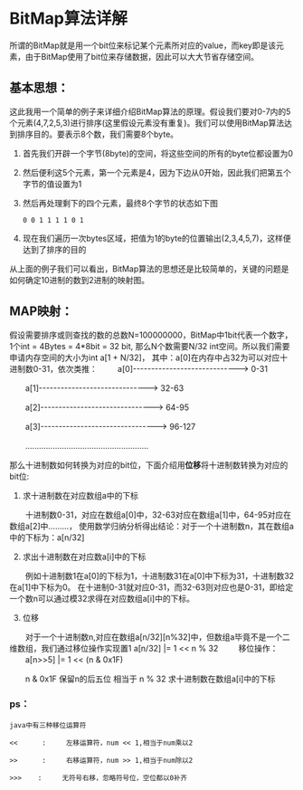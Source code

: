 # BitMap算法详解

所谓的BitMap就是用一个bit位来标记某个元素所对应的value，而key即是该元素，由于BitMap使用了bit位来存储数据，因此可以大大节省存储空间。

## 基本思想：
这此我用一个简单的例子来详细介绍BitMap算法的原理。假设我们要对0-7内的5个元素(4,7,2,5,3)进行排序(这里假设元素没有重复)。我们可以使用BitMap算法达到排序目的。要表示8个数，我们需要8个byte。

1. 首先我们开辟一个字节(8byte)的空间，将这些空间的所有的byte位都设置为0

2. 然后便利这5个元素，第一个元素是4，因为下边从0开始，因此我们把第五个字节的值设置为1

3. 然后再处理剩下的四个元素，最终8个字节的状态如下图
    ```
    0 0 1 1 1 1 0 1
    ```

4. 现在我们遍历一次bytes区域，把值为1的byte的位置输出(2,3,4,5,7)，这样便达到了排序的目的

从上面的例子我们可以看出，BitMap算法的思想还是比较简单的，关键的问题是如何确定10进制的数到2进制的映射图。

## MAP映射：
假设需要排序或则查找的数的总数N=100000000，BitMap中1bit代表一个数字，1个int = 4Bytes = 4*8bit = 32 bit,
那么N个数需要N/32 int空间。所以我们需要申请内存空间的大小为int a[1 + N/32]，
其中：a[0]在内存中占32为可以对应十进制数0-31，依次类推：
　　
    a[0]-----------------------------> 0-31

　　a[1]------------------------------> 32-63

　　a[2]-------------------------------> 64-95

　　a[3]--------------------------------> 96-127

　　......................................................


那么十进制数如何转换为对应的bit位，下面介绍用**位移**将十进制数转换为对应的bit位:

1. 求十进制数在对应数组a中的下标

　　十进制数0-31，对应在数组a[0]中，32-63对应在数组a[1]中，64-95对应在数组a[2]中………，
   使用数学归纳分析得出结论：对于一个十进制数n，其在数组a中的下标为：a[n/32]

2. 求出十进制数在对应数a[i]中的下标

　　例如十进制数1在a[0]的下标为1，十进制数31在a[0]中下标为31，十进制数32在a[1]中下标为0。 
   在十进制0-31就对应0-31，而32-63则对应也是0-31，即给定一个数n可以通过模32求得在对应数组a[i]中的下标。

3. 位移

　　对于一个十进制数n,对应在数组a[n/32][n%32]中，但数组a毕竟不是一个二维数组，我们通过移位操作实现置1
    a[n/32] |=  1 << n % 32 
　　
   移位操作： 
　　a[n>>5] |= 1 << (n & 0x1F)

　　n & 0x1F 保留n的后五位 相当于 n % 32 求十进制数在数组a[i]中的下标



### ps：
```
java中有三种移位运算符

<<      :     左移运算符，num << 1,相当于num乘以2

>>      :     右移运算符，num >> 1,相当于num除以2

>>>    :     无符号右移，忽略符号位，空位都以0补齐

```

